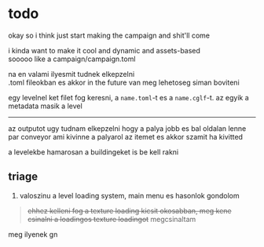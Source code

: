 # todo

okay so i think just start making the campaign and shit'll come

i kinda want to make it cool and dynamic and assets-based \
sooooo like a campaign/campaign.toml

na en valami ilyesmit tudnek elkepzelni \
.toml fileokban es akkor in the future van meg lehetoseg siman boviteni

egy levelnel ket filet fog keresni, a `name.toml`-t es a `name.cglf`-t. az egyik a metadata masik a level

---

az outputot ugy tudnam elkepzelni hogy a palya jobb es bal oldalan lenne par conveyor ami kivinne a palyarol az itemet es akkor szamit ha kivitted

<!-- de ezeket triageolni kene amugy  -->

a levelekbe hamarosan a buildingeket is be kell rakni

## triage

1. valoszinu a level loading system, main menu es hasonlok gondolom

> ~~ehhez kelleni fog a texture loading kicsit okosabban, meg kene csinalni a loadingos texture loadingot~~ megcsinaltam

meg ilyenek gn
